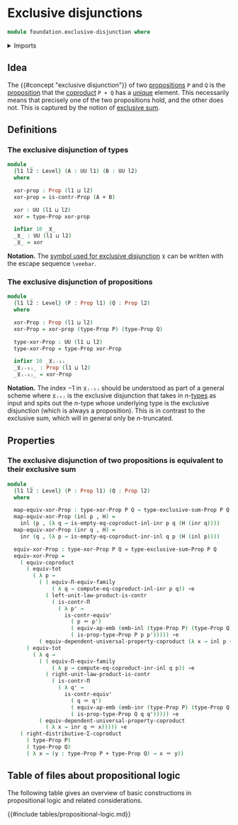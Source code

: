 # Exclusive disjunctions

```agda
module foundation.exclusive-disjunction where
```

<details><summary>Imports</summary>

```agda
open import foundation.contractible-types
open import foundation.coproduct-types
open import foundation.decidable-types
open import foundation.dependent-pair-types
open import foundation.equality-coproduct-types
open import foundation.exclusive-sum
open import foundation.functoriality-coproduct-types
open import foundation.negation
open import foundation.propositional-extensionality
open import foundation.symmetric-operations
open import foundation.type-arithmetic-cartesian-product-types
open import foundation.type-arithmetic-coproduct-types
open import foundation.universal-property-coproduct-types
open import foundation.universe-levels
open import foundation.unordered-pairs

open import foundation-core.cartesian-product-types
open import foundation-core.decidable-propositions
open import foundation-core.embeddings
open import foundation-core.empty-types
open import foundation-core.equality-dependent-pair-types
open import foundation-core.equivalences
open import foundation-core.functoriality-dependent-function-types
open import foundation-core.functoriality-dependent-pair-types
open import foundation-core.identity-types
open import foundation-core.propositions
open import foundation-core.transport-along-identifications

open import univalent-combinatorics.2-element-types
open import univalent-combinatorics.equality-finite-types
open import univalent-combinatorics.finite-types
open import univalent-combinatorics.standard-finite-types
```

</details>

## Idea

The {{#concept "exclusive disjunction"}} of two
[propositions](foundation-core.propositions.md) `P` and `Q` is the
[proposition](foundation-core.propositions.md) that the
[coproduct](foundation-core.coproduct-types.md) `P + Q` has a
[unique](foundation-core.contractible-types.md) element. This necessarily means
that precisely one of the two propositions hold, and the other does not. This is
captured by the notion of [exclusive sum](foundation.exclusive-sum.md).

## Definitions

### The exclusive disjunction of types

```agda
module _
  {l1 l2 : Level} (A : UU l1) (B : UU l2)
  where

  xor-prop : Prop (l1 ⊔ l2)
  xor-prop = is-contr-Prop (A + B)

  xor : UU (l1 ⊔ l2)
  xor = type-Prop xor-prop

  infixr 10 _⊻_
  _⊻_ : UU (l1 ⊔ l2)
  _⊻_ = xor
```

**Notation.** The
[symbol used for exclusive disjunction](https://codepoints.net/U+22BB?lang=en)
`⊻` can be written with the escape sequence `\veebar`.

### The exclusive disjunction of propositions

```agda
module _
  {l1 l2 : Level} (P : Prop l1) (Q : Prop l2)
  where

  xor-Prop : Prop (l1 ⊔ l2)
  xor-Prop = xor-prop (type-Prop P) (type-Prop Q)

  type-xor-Prop : UU (l1 ⊔ l2)
  type-xor-Prop = type-Prop xor-Prop

  infixr 10 _⊻₍₋₁₎_
  _⊻₍₋₁₎_ : Prop (l1 ⊔ l2)
  _⊻₍₋₁₎_ = xor-Prop
```

**Notation.** The index $-1$ in `⊻₍₋₁₎` should be understood as part of a
general scheme where `⊻₍ₙ₎` is the exclusive disjunction that takes in
$n$-[types](foundation-core.truncated-types.md) as input and spits out the
$n$-type whose underlying type is the exclusive disjunction (which is always a
proposition). This is in contrast to the exclusive sum, which will in general
only be $n$-truncated.

## Properties

### The exclusive disjunction of two propositions is equivalent to their exclusive sum

```agda
module _
  {l1 l2 : Level} (P : Prop l1) (Q : Prop l2)
  where

  map-equiv-xor-Prop : type-xor-Prop P Q → type-exclusive-sum-Prop P Q
  map-equiv-xor-Prop (inl p , H) =
    inl (p , (λ q → is-empty-eq-coproduct-inl-inr p q (H (inr q))))
  map-equiv-xor-Prop (inr q , H) =
    inr (q , (λ p → is-empty-eq-coproduct-inr-inl q p (H (inl p))))

  equiv-xor-Prop : type-xor-Prop P Q ≃ type-exclusive-sum-Prop P Q
  equiv-xor-Prop =
    ( equiv-coproduct
      ( equiv-tot
        ( λ p →
          ( ( equiv-Π-equiv-family
              ( λ q → compute-eq-coproduct-inl-inr p q)) ∘e
            ( left-unit-law-product-is-contr
              ( is-contr-Π
                ( λ p' →
                  is-contr-equiv'
                    ( p ＝ p')
                    ( equiv-ap-emb (emb-inl (type-Prop P) (type-Prop Q)))
                    ( is-prop-type-Prop P p p'))))) ∘e
          ( equiv-dependent-universal-property-coproduct (λ x → inl p ＝ x))))
      ( equiv-tot
        ( λ q →
          ( ( equiv-Π-equiv-family
              ( λ p → compute-eq-coproduct-inr-inl q p)) ∘e
            ( right-unit-law-product-is-contr
              ( is-contr-Π
                ( λ q' →
                  is-contr-equiv'
                    ( q ＝ q')
                    ( equiv-ap-emb (emb-inr (type-Prop P) (type-Prop Q)))
                    ( is-prop-type-Prop Q q q'))))) ∘e
          ( equiv-dependent-universal-property-coproduct
            ( λ x → inr q ＝ x))))) ∘e
    ( right-distributive-Σ-coproduct
      ( type-Prop P)
      ( type-Prop Q)
      ( λ x → (y : type-Prop P + type-Prop Q) → x ＝ y))
```

## Table of files about propositional logic

The following table gives an overview of basic constructions in propositional
logic and related considerations.

{{#include tables/propositional-logic.md}}
